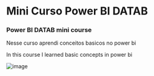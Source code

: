 # Mini Curso Power BI DATAB

### Power BI DATAB mini course


Nesse curso aprendi conceitos basicos no power bi

In this course I learned basic concepts in power bi



![image](https://user-images.githubusercontent.com/56272232/129454780-b17bc7d3-071d-4312-ab95-aa9ec48ff41d.png)



